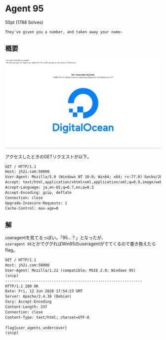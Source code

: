 # Agent 95

50pt (1788 Solves)

```txt
They've given you a number, and taken away your name~
```

## 概要

![Agent 95](./img/Agent_95.png)

アクセスしたときのGETリクエストが以下。

```txt
GET / HTTP/1.1
Host: jh2i.com:50000
User-Agent: Mozilla/5.0 (Windows NT 10.0; Win64; x64; rv:77.0) Gecko/20100101 Firefox/77.0
Accept: text/html,application/xhtml+xml,application/xml;q=0.9,image/webp,*/*;q=0.8
Accept-Language: ja,en-US;q=0.7,en;q=0.3
Accept-Encoding: gzip, deflate
Connection: close
Upgrade-Insecure-Requests: 1
Cache-Control: max-age=0
```

## 解

useragentを見てるっぽい。「95...？」となったが、  
`useragent 95`とかでググればWin95のuseragentがでてくるので書き換えたらflag。

```txt
GET / HTTP/1.1
Host: jh2i.com:50000
User-Agent: Mozilla/1.22 (compatible; MSIE 2.0; Windows 95)
(snip)
--------------------------------------------------------------
HTTP/1.1 200 OK
Date: Fri, 12 Jun 2020 17:54:23 GMT
Server: Apache/2.4.38 (Debian)
Vary: Accept-Encoding
Content-Length: 337
Connection: close
Content-Type: text/html; charset=UTF-8

flag{user_agents_undercover}
(snip)
```
